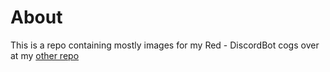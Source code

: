 # About
This is a repo containing mostly images for my Red - DiscordBot cogs over at my [other repo](https://github.com/Just-Jojo/JojoCogs)
